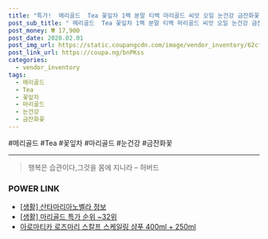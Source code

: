 ```yaml
--- 
title: "특가!  메리골드  Tea 꽃잎차 1팩 분말 티백 마리골드 씨앗 오일 눈건강 금잔화꽃 지아잔..." 
post_sub_title: " 메리골드  Tea 꽃잎차 1팩 분말 티백 마리골드 씨앗 오일 눈건강 금잔화꽃 지아잔틴 루테인 100 허브차 독일산 100g 차 꽃차 BMS" 
post_money: ₩ 17,900 
post_date: 2020.02.01 
post_img_url: https://static.coupangcdn.com/image/vendor_inventory/62cf/46ba8c45531573bbb1a8d9bd8079cef11cf9a11e8893bbabd1552a34954d.jpg 
post_link_url: https://coupa.ng/bnPKss 
categories: 
  - vendor_inventory 
tags: 
  - 메리골드 
  - Tea 
  - 꽃잎차 
  - 마리골드 
  - 눈건강 
  - 금잔화꽃 
--- 
```

  #메리골드 #Tea #꽃잎차 #마리골드 #눈건강 #금잔화꽃 
<hr> 

> 행복은 습관이다,그것을 몸에 지니라 – 허버드 


### POWER LINK

* <a href="https://blog.naver.com/fasyy4321/221770104248" target="_blank"> [생활] 산타마리아노벨라 정보 </a>
* <a href="https://blog.naver.com/sakai111/221792297770" target="_blank"> [생활] 마리골드 특가 순위 ~32위</a>
* <a href="https://blog.naver.com/fasyy4321/221777309651" target="_blank">아로마티카 로즈마리 스칼프 스케일링 샴푸 400ml + 250ml</a>
